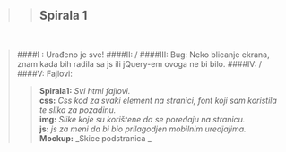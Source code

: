 >>## Spirala 1
<br>

>####I : Urađeno je sve!
>####II: / 
>####III: Bug: Neko blicanje ekrana, znam kada bih radila sa js ili jQuery-em ovoga ne bi bilo.
>####IV: / 
>####V: Fajlovi:
>>**Spirala1:** _Svi html fajlovi._  <br>
>>**css:** _Css kod za svaki element na stranici, font koji sam koristila te slika za pozadinu._ <br>
>>**img:** _Slike koje su korištene da se poredaju na stranicu._ <br>
>>**js:** _js za meni da bi bio prilagodjen mobilnim uredjajima._ <br>
>>**Mockup:** _Skice podstranica _   
